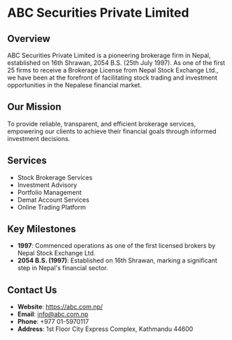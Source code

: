 
# ABC Securities Private Limited

## Overview
ABC Securities Private Limited is a pioneering brokerage firm in Nepal, established on 16th Shrawan, 2054 B.S. (25th July 1997). As one of the first 25 firms to receive a Brokerage License from Nepal Stock Exchange Ltd., we have been at the forefront of facilitating stock trading and investment opportunities in the Nepalese financial market.

## Our Mission
To provide reliable, transparent, and efficient brokerage services, empowering our clients to achieve their financial goals through informed investment decisions.

## Services
- Stock Brokerage Services
- Investment Advisory
- Portfolio Management
- Demat Account Services
- Online Trading Platform

## Key Milestones
- **1997**: Commenced operations as one of the first licensed brokers by Nepal Stock Exchange Ltd.
- **2054 B.S. (1997)**: Established on 16th Shrawan, marking a significant step in Nepal's financial sector.

## Contact Us
- **Website**: https://abc.com.np/
- **Email**: info@abc.com.np
- **Phone**: +977 01-5970117
- **Address**: 1st Floor City Express Complex, Kathmandu 44600



